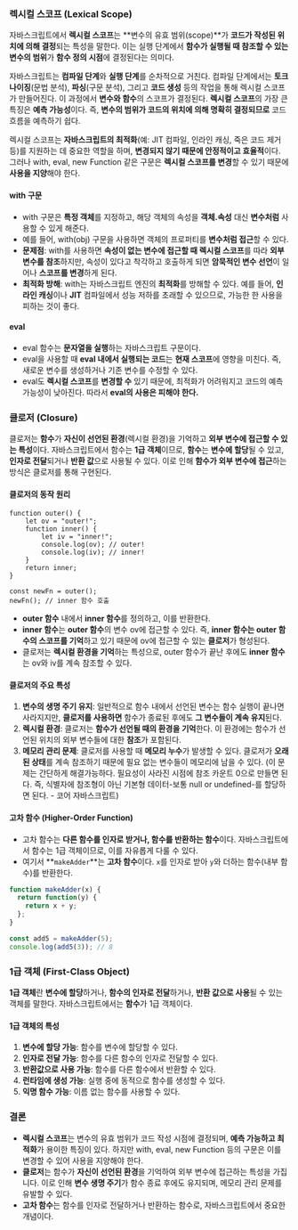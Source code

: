 ### 렉시컬 스코프 (Lexical Scope)

자바스크립트에서 **렉시컬 스코프**는 **변수의 유효 범위(scope)**가 **코드가 작성된 위치에 의해 결정**되는 특성을 말한다. 이는 실행 단계에서 **함수가 실행될 때 참조할 수 있는 변수의 범위**가 **함수 정의 시점**에 결정된다는 의미다.

자바스크립트는 **컴파일 단계**와 **실행 단계**를 순차적으로 거친다. 컴파일 단계에서는 **토크나이징**(문법 분석), **파싱**(구문 분석), 그리고 **코드 생성** 등의 작업을 통해 렉시컬 스코프가 만들어진다. 이 과정에서 **변수와 함수**의 스코프가 결정된다. **렉시컬 스코프**의 가장 큰 특징은 **예측 가능성**이다. 즉, **변수의 범위가 코드의 위치에 의해 명확히 결정되므로** 코드 흐름을 예측하기 쉽다.

렉시컬 스코프는 **자바스크립트의 최적화**(예: JIT 컴파일, 인라인 캐싱, 죽은 코드 제거 등)를 지원하는 데 중요한 역할을 하며, **변경되지 않기 때문에 안정적이고 효율적**이다. 그러나 with, eval, new Function 같은 구문은 **렉시컬 스코프를 변경**할 수 있기 때문에 **사용을 지양**해야 한다.

#### **with 구문**

-   with 구문은 **특정 객체**를 지정하고, 해당 객체의 속성을 **객체.속성** 대신 **변수처럼** 사용할 수 있게 해준다.
-   예를 들어, with(obj) 구문을 사용하면 객체의 프로퍼티를 **변수처럼 접근**할 수 있다.
-   **문제점**: with를 사용하면 **속성이 없는 변수에 접근할 때 렉시컬 스코프**를 따라 **외부 변수를 참조**하지만, 속성이 있다고 착각하고 호출하게 되면 **암묵적인 변수 선언**이 일어나 **스코프를 변경**하게 된다.
-   **최적화 방해**: with는 자바스크립트 엔진의 **최적화**를 방해할 수 있다. 예를 들어, **인라인 캐싱**이나 **JIT** 컴파일에서 성능 저하를 초래할 수 있으므로, 가능한 한 사용을 피하는 것이 좋다.

#### **eval**

-   eval 함수는 **문자열을 실행**하는 자바스크립트 구문이다.
-   eval을 사용할 때 **eval 내에서 실행되는 코드**는 **현재 스코프**에 영향을 미친다. 즉, 새로운 변수를 생성하거나 기존 변수를 수정할 수 있다.
-   eval도 **렉시컬 스코프**를 **변경할 수** 있기 때문에, 최적화가 어려워지고 코드의 예측 가능성이 낮아진다. 따라서 **eval의 사용은 피해야 한다.**

### 클로저 (Closure)

클로저는 **함수**가 **자신이 선언된 환경**(렉시컬 환경)을 기억하고 **외부 변수에 접근할 수 있는 특성**이다. 자바스크립트에서 함수는 **1급 객체**이므로, **함수**는 **변수에 할당**될 수 있고, **인자로 전달**되거나 **반환 값**으로 사용될 수 있다. 이로 인해 **함수가 외부 변수에 접근**하는 방식은 클로저를 통해 구현된다.

#### **클로저의 동작 원리**

```
function outer() {
    let ov = "outer!";
    function inner() {
        let iv = "inner!";
        console.log(ov); // outer!
        console.log(iv); // inner!
    }
    return inner;
}

const newFn = outer();
newFn(); // inner 함수 호출
```

-   **outer 함수** 내에서 **inner 함수**를 정의하고, 이를 반환한다.
-   **inner 함수**는 **outer 함수**의 변수 ov에 접근할 수 있다. 즉, **inner 함수는 outer 함수의 스코프를 기억**하고 있기 때문에 ov에 접근할 수 있는 **클로저**가 형성된다.
-   클로저는 **렉시컬 환경을 기억**하는 특성으로, outer 함수가 끝난 후에도 **inner 함수**는 ov와 iv를 계속 참조할 수 있다.

#### **클로저의 주요 특성**

1.  **변수의 생명 주기 유지**: 일반적으로 함수 내에서 선언된 변수는 함수 실행이 끝나면 사라지지만, **클로저를 사용하면** 함수가 종료된 후에도 **그 변수들이 계속 유지**된다.
2.  **렉시컬 환경**: 클로저는 **함수가 선언될 때의 환경을 기억**한다. 이 환경에는 함수가 선언된 위치의 외부 변수들에 대한 **참조**가 포함된다.
3.  **메모리 관리 문제**: 클로저를 사용할 때 **메모리 누수**가 발생할 수 있다. 클로저가 **오래된 상태**를 계속 참조하기 때문에 필요 없는 변수들이 메모리에 남을 수 있다. (이 문제는 간단하게 해결가능하다. 필요성이 사라진 시점에 참조 카운트 0으로 만들면 된다. 즉, 식별자에 참조형이 아닌 기본형 데이터-보통 null or undefined-를 할당하면 된다. - 코어 자바스크립트)

#### **고차 함수 (Higher-Order Function)**

-   고차 함수는 **다른 함수를 인자로 받거나, 함수를 반환하는 함수**이다. 자바스크립트에서 함수는 1급 객체이므로, 이를 자유롭게 다룰 수 있다.
-   여기서 **`makeAdder`**는 **고차 함수**이다. `x`를 인자로 받아 `y`와 더하는 함수(내부 함수)를 반환한다.

  ```javascript
  function makeAdder(x) {
    return function(y) {
      return x + y;
    };
  }

  const add5 = makeAdder(5);
  console.log(add5(3)); // 8
  ```

### **1급 객체 (First-Class Object)**

**1급 객체**란 **변수에 할당**하거나, **함수의 인자로 전달**하거나, **반환 값으로 사용**될 수 있는 객체를 말한다. 자바스크립트에서는 **함수**가 1급 객체이다.

#### **1급 객체의 특성**

1.  **변수에 할당 가능**: 함수를 변수에 할당할 수 있다.
2.  **인자로 전달 가능**: 함수를 다른 함수의 인자로 전달할 수 있다.
3.  **반환값으로 사용 가능**: 함수를 다른 함수에서 반환할 수 있다.
4.  **런타임에 생성 가능**: 실행 중에 동적으로 함수를 생성할 수 있다.
5.  **익명 함수 가능**: 이름 없는 함수를 사용할 수 있다.

### **결론**

-   **렉시컬 스코프**는 변수의 유효 범위가 코드 작성 시점에 결정되며, **예측 가능하고 최적화**가 용이한 특징이 있다. 하지만 with, eval, new Function 등의 구문은 이를 변경할 수 있어 사용을 지양해야 한다.
-   **클로저**는 함수가 **자신이 선언된 환경**을 기억하여 외부 변수에 접근하는 특성을 가집니다. 이로 인해 **변수 생명 주기**가 함수 종료 후에도 유지되며, 메모리 관리 문제를 유발할 수 있다.
-   **고차 함수**는 함수를 인자로 전달하거나 반환하는 함수로, 자바스크립트에서 중요한 개념이다.